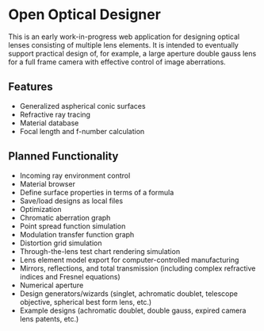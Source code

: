 # Open Optical Designer

This is an early work-in-progress web application for
designing optical lenses consisting of multiple lens elements.
It is intended to eventually support practical design of, for
example, a large aperture double gauss lens for a full frame camera with
effective control of image aberrations.

## Features

* Generalized aspherical conic surfaces
* Refractive ray tracing
* Material database
* Focal length and f-number calculation

## Planned Functionality

* Incoming ray environment control
* Material browser
* Define surface properties in terms of a formula
* Save/load designs as local files
* Optimization
* Chromatic aberration graph
* Point spread function simulation
* Modulation transfer function graph
* Distortion grid simulation
* Through-the-lens test chart rendering simulation
* Lens element model export for computer-controlled manufacturing
* Mirrors, reflections, and total transmission (including complex refractive indices and Fresnel equations)
* Numerical aperture
* Design generators/wizards (singlet, achromatic doublet, telescope objective, spherical best form lens, etc.)
* Example designs (achromatic doublet, double gauss, expired camera lens patents, etc.)
